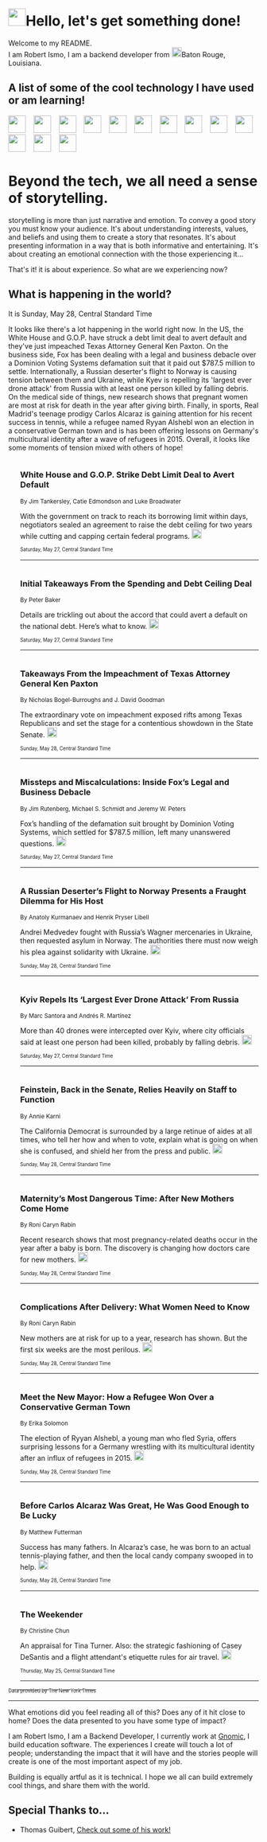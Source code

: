 <h1><img src="https://emojis.slackmojis.com/emojis/images/1643514375/3493/hot-coffee.gif?1643514375" width="35"/>Hello, let's get something done!</h1>

<p>Welcome to my README.<br/>
I am Robert Ismo, I am a backend developer from <img src="https://emojis.slackmojis.com/emojis/images/1638395689/50435/moulin_rouge.png?1638395689" width="20"/>Baton Rouge, Louisiana.</p>
<h2>A list of some of the cool technology I have used or am learning!</h2>
<p>
<img src="https://emojis.slackmojis.com/emojis/images/1643516091/21142/meow_bongotap.gif?1643516091" width="35" alt="">
<img src="https://img.shields.io/badge/Favorite%20Frontend%20Framework-SvelteKit-f83903" alt="">
<img src="https://img.shields.io/badge/Second%20Favorite-Vue-40b581" alt="">
<img src="https://img.shields.io/badge/Most%20Used%20Runtime-Nodejs-78b061" alt="">
<img src="https://emojis.slackmojis.com/emojis/images/1643517416/34482/fire.gif?1643517416" width="35" alt="">
<img src="https://img.shields.io/badge/Javascript%20But%20Better-Typescript-0078ca" alt="">
<img src="https://img.shields.io/badge/Favorite%20Language-Elixir-3e244d" alt="">
<img src="https://img.shields.io/badge/Containerize%20Everything-Docker-6ac9ef" alt="">
<img src="https://emojis.slackmojis.com/emojis/images/1643514596/5999/meow_party.gif?1643514596" width="35" alt="">
<img src="https://img.shields.io/badge/API%20Love%20Language-Graphql-de32a5" alt="">
<img src="https://img.shields.io/badge/Our%20Favorite%20Version%20Controller-Git-e94f33" alt="">
<img src="https://img.shields.io/badge/Favorite%20Database-Redis-d42d1d" alt="">
<img src="https://emojis.slackmojis.com/emojis/images/1643514559/5584/deployparrot.gif?1643514559" width="35" alt="">
<img src="https://img.shields.io/badge/Container%20Interstate-RabbitMQ-f66200" alt="">
<img src="https://img.shields.io/badge/Gotta%20Learn-Kubernetes-316adf" alt="">
<img src="https://img.shields.io/badge/Really%20Mature%20Now-WASM-654fef" alt="">
<img src="https://emojis.slackmojis.com/emojis/images/1666642497/61942/dance_vibe.gif?1666642497" width="35" alt="">
<img src="https://img.shields.io/badge/For%20My%20M1-ARM64-657d96" alt="">
<img src="https://img.shields.io/badge/Loving%20This%20So%20Much-TailwindCSS-17bcb5" alt="">
<img src="https://img.shields.io/badge/Cool%20Build%20Tool-Vite-f9cb24" alt="">
<img src="https://emojis.slackmojis.com/emojis/images/1669231376/62819/working-on-it.gif?1669231376" width="35" alt="">
<img src="https://img.shields.io/badge/Fun%20and%20Easy%20Database-MongoDB-5f8c49" alt="">
<img src="https://img.shields.io/badge/JS%20Life%20Support-NPM-c73737" alt="">
<img src="https://img.shields.io/badge/I%20Liked%20It-DynamoDB-0073b9" alt="">
<img src="https://emojis.slackmojis.com/emojis/images/1643514045/46/question.gif?1643514045" width="35" alt="">
<img src="https://img.shields.io/badge/cool-React-60d6f9" alt="">
<img src="https://img.shields.io/badge/Future%20Big%20Project-Lambda-f37e00" alt="">
<img src="https://img.shields.io/badge/NPM%20But%20Better-PNPM-f1aa07" alt="">
<img src="https://emojis.slackmojis.com/emojis/images/1643514943/9662/fbwow.gif?1643514943" width="35" alt="">
<img src="https://img.shields.io/badge/First%20Language-C-662079" alt="">
<img src="https://img.shields.io/badge/Where%20I%20Deploy%20Frontend-Vercel-000000" alt="">
<img src="https://img.shields.io/badge/Who%20Does%20not%20Want%20an%20App-Swift-f9492a" alt="">
<img src="https://emojis.slackmojis.com/emojis/images/1643514058/151/javascript.png?1643514058" width="35" alt="">
<img src="https://img.shields.io/badge/cool-Python-fbd542" alt="">
<img src="https://img.shields.io/badge/Favorite%20Something-Stripe-656cdc" alt="">
<img src="https://img.shields.io/badge/Of%20Course-HTML5-ed6327" alt="">
<img src="https://emojis.slackmojis.com/emojis/images/1660415405/60731/bomb.gif?1660415405" width="35" alt="">
<img src="https://img.shields.io/badge/hate-CSS-2964ec" alt="">
<img src="https://img.shields.io/badge/Learning-CircleCI-141215" alt="">
<img src="https://img.shields.io/badge/Learning-Rust-fbbb3b" alt="">
<img src="https://emojis.slackmojis.com/emojis/images/1660415397/60712/writing-hand.gif?1660415397" width="35" alt="">
<img src="https://img.shields.io/badge/Dev%20Browser%20of%20Choice-Firefox-cc4e26" alt="">
<img src="https://img.shields.io/badge/Recoverying%20From%20Windows-UNIX-1781e3" alt="">
<img src="https://img.shields.io/badge/LOVE-LogSeq-90c1c2" alt="">
<img src="https://emojis.slackmojis.com/emojis/images/1643514066/223/kirby.gif?1643514066" width="35" alt="">
<img src="https://img.shields.io/badge/Daily%20Driver-MacOS-e6e6e8" alt="">
<img src="https://img.shields.io/badge/Git%20Server-Github-000000" alt="">
<img src="https://img.shields.io/badge/enjoyable-EC2-f17428" alt="">
<img src="https://emojis.slackmojis.com/emojis/images/1643514239/2069/excited.gif?1643514239" width="35" alt="">
</p>
<h1>Beyond the tech, we all need a sense of storytelling.</h1>
<p>storytelling is more than just narrative and emotion. To convey a good story you must know your audience. It's about understanding interests, values, and beliefs and using them to create a story that resonates. It's about presenting information in a way that is both informative and entertaining. It's about creating an emotional connection with the those experiencing it...</p>
<p>That's it! it is about experience. So what are we experiencing now?</p>
<h2>What is happening in the world?</h2>
<p>It is Sunday, May 28, Central Standard Time</p>
<p>
It looks like there&#39;s a lot happening in the world right now. In the US, the White House and G.O.P. have struck a debt limit deal to avert default and they&#39;ve just impeached Texas Attorney General Ken Paxton. On the business side, Fox has been dealing with a legal and business debacle over a Dominion Voting Systems defamation suit that it paid out $787.5 million to settle. Internationally, a Russian deserter&#39;s flight to Norway is causing tension between them and Ukraine, while Kyev is repelling its &#39;largest ever drone attack&#39; from Russia with at least one person killed by falling debris. On the medical side of things, new research shows that pregnant women are most at risk for death in the year after giving birth. Finally, in sports, Real Madrid&#39;s teenage prodigy Carlos Alcaraz is gaining attention for his recent success in tennis, while a refugee named Ryyan Alshebl won an election in a conservative German town and is has been offering lessons on Germany&#39;s multicultural identity after a wave of refugees in 2015. Overall, it looks like some moments of tension mixed with others of hope!</p>
<ol>
<img src="https://img.shields.io/badge/-us-blue" alt="">
<h3>White House and G.O.P. Strike Debt Limit Deal to Avert Default</h3>
<sub>By Jim Tankersley, Catie Edmondson and Luke Broadwater</sub>
<p>With the government on track to reach its borrowing limit within days, negotiators sealed an agreement to raise the debt ceiling for two years while cutting and capping certain federal programs.  <a href="https://nyti.ms/3OD1IYa"><img src="https://developer.nytimes.com/files/poweredby_nytimes_30b.png?v=1583354208352" height="20"></a></p>
<sub><sub>Saturday, May 27, Central Standard Time</sub></sub>
<hr/>
<img src="https://img.shields.io/badge/-us-blue" alt="">
<h3>Initial Takeaways From the Spending and Debt Ceiling Deal</h3>
<sub>By Peter Baker</sub>
<p>Details are trickling out about the accord that could avert a default on the national debt. Here’s what to know.  <a href="https://nyti.ms/3BW6Ejn"><img src="https://developer.nytimes.com/files/poweredby_nytimes_30b.png?v=1583354208352" height="20"></a></p>
<sub><sub>Saturday, May 27, Central Standard Time</sub></sub>
<hr/>
<img src="https://img.shields.io/badge/-us-blue" alt="">
<h3>Takeaways From the Impeachment of Texas Attorney General Ken Paxton</h3>
<sub>By Nicholas Bogel-Burroughs and J. David Goodman</sub>
<p>The extraordinary vote on impeachment exposed rifts among Texas Republicans and set the stage for a contentious showdown in the State Senate.  <a href="https://nyti.ms/43cRDWa"><img src="https://developer.nytimes.com/files/poweredby_nytimes_30b.png?v=1583354208352" height="20"></a></p>
<sub><sub>Sunday, May 28, Central Standard Time</sub></sub>
<hr/>
<img src="https://img.shields.io/badge/-business-blue" alt="">
<h3>Missteps and Miscalculations: Inside Fox’s Legal and Business Debacle</h3>
<sub>By Jim Rutenberg, Michael S. Schmidt and Jeremy W. Peters</sub>
<p>Fox’s handling of the defamation suit brought by Dominion Voting Systems, which settled for $787.5 million, left many unanswered questions.  <a href="https://nyti.ms/43rr0fZ"><img src="https://developer.nytimes.com/files/poweredby_nytimes_30b.png?v=1583354208352" height="20"></a></p>
<sub><sub>Saturday, May 27, Central Standard Time</sub></sub>
<hr/>
<img src="https://img.shields.io/badge/-world-blue" alt="">
<h3>A Russian Deserter’s Flight to Norway Presents a Fraught Dilemma for His Host</h3>
<sub>By Anatoly Kurmanaev and Henrik Pryser Libell</sub>
<p>Andrei Medvedev fought with Russia’s Wagner mercenaries in Ukraine, then requested asylum in Norway. The authorities there must now weigh his plea against solidarity with Ukraine.  <a href="https://nyti.ms/3MG16OG"><img src="https://developer.nytimes.com/files/poweredby_nytimes_30b.png?v=1583354208352" height="20"></a></p>
<sub><sub>Sunday, May 28, Central Standard Time</sub></sub>
<hr/>
<img src="https://img.shields.io/badge/-world-blue" alt="">
<h3>Kyiv Repels Its ‘Largest Ever Drone Attack’ From Russia</h3>
<sub>By Marc Santora and Andrés R. Martínez</sub>
<p>More than 40 drones were intercepted over Kyiv, where city officials said at least one person had been killed, probably by falling debris.  <a href="https://nyti.ms/42669Ol"><img src="https://developer.nytimes.com/files/poweredby_nytimes_30b.png?v=1583354208352" height="20"></a></p>
<sub><sub>Saturday, May 27, Central Standard Time</sub></sub>
<hr/>
<img src="https://img.shields.io/badge/-us-blue" alt="">
<h3>Feinstein, Back in the Senate, Relies Heavily on Staff to Function</h3>
<sub>By Annie Karni</sub>
<p>The California Democrat is surrounded by a large retinue of aides at all times, who tell her how and when to vote, explain what is going on when she is confused, and shield her from the press and public.  <a href="https://nyti.ms/3MG16hE"><img src="https://developer.nytimes.com/files/poweredby_nytimes_30b.png?v=1583354208352" height="20"></a></p>
<sub><sub>Sunday, May 28, Central Standard Time</sub></sub>
<hr/>
<img src="https://img.shields.io/badge/-health-blue" alt="">
<h3>Maternity’s Most Dangerous Time: After New Mothers Come Home</h3>
<sub>By Roni Caryn Rabin</sub>
<p>Recent research shows that most pregnancy-related deaths occur in the year after a baby is born. The discovery is changing how doctors care for new mothers.  <a href="https://nyti.ms/42ayGSO"><img src="https://developer.nytimes.com/files/poweredby_nytimes_30b.png?v=1583354208352" height="20"></a></p>
<sub><sub>Sunday, May 28, Central Standard Time</sub></sub>
<hr/>
<img src="https://img.shields.io/badge/-health-blue" alt="">
<h3>Complications After Delivery: What Women Need to Know</h3>
<sub>By Roni Caryn Rabin</sub>
<p>New mothers are at risk for up to a year, research has shown. But the first six weeks are the most perilous.  <a href="https://nyti.ms/3MEeFOT"><img src="https://developer.nytimes.com/files/poweredby_nytimes_30b.png?v=1583354208352" height="20"></a></p>
<sub><sub>Sunday, May 28, Central Standard Time</sub></sub>
<hr/>
<img src="https://img.shields.io/badge/-world-blue" alt="">
<h3>Meet the New Mayor: How a Refugee Won Over a Conservative German Town</h3>
<sub>By Erika Solomon</sub>
<p>The election of Ryyan Alshebl, a young man who fled Syria, offers surprising lessons for a Germany wrestling with its multicultural identity after an influx of refugees in 2015.  <a href="https://nyti.ms/3MY26PJ"><img src="https://developer.nytimes.com/files/poweredby_nytimes_30b.png?v=1583354208352" height="20"></a></p>
<sub><sub>Sunday, May 28, Central Standard Time</sub></sub>
<hr/>
<img src="https://img.shields.io/badge/-sports-blue" alt="">
<h3>Before Carlos Alcaraz Was Great, He Was Good Enough to Be Lucky</h3>
<sub>By Matthew Futterman</sub>
<p>Success has many fathers. In Alcaraz’s case, he was born to an actual tennis-playing father, and then the local candy company swooped in to help.  <a href="https://nyti.ms/3qj2v6d"><img src="https://developer.nytimes.com/files/poweredby_nytimes_30b.png?v=1583354208352" height="20"></a></p>
<sub><sub>Sunday, May 28, Central Standard Time</sub></sub>
<hr/>
<img src="https://img.shields.io/badge/-briefing-blue" alt="">
<h3>The Weekender</h3>
<sub>By Christine Chun</sub>
<p>An appraisal for Tina Turner. Also: the strategic fashioning of Casey DeSantis and a flight attendant&#39;s etiquette rules for air travel.  <a href="https://nyti.ms/422XDPT"><img src="https://developer.nytimes.com/files/poweredby_nytimes_30b.png?v=1583354208352" height="20"></a></p>
<sub><sub>Thursday, May 25, Central Standard Time</sub></sub>
<hr/>
</ol>
<a href="https://developer.nytimes.com"><sub><sub>Data provided by The New York Times</sub></sub></a>
<hr/>
<p>What emotions did you feel reading all of this? Does any of it hit close to home? Does the data presented to you have some type of impact?</p>
<p>I am Robert Ismo, I am a Backend Developer, I currently work at <a href="https://gnomic.education/">Gnomic</a>, I build education software. The experiences I create will touch a lot of people; understanding the impact that it will have and the stories people will create is one of the most important aspect of my job.</p>
<p>Building is equally artful as it is technical. I hope we all can build extremely cool things, and share them with the world.</p>
<h2>Special Thanks to...</h2>
<ul>
<li>Thomas Guibert, <a href="https://github.com/thmsgbrt/thmsgbrt">Check out some of his work!</a></li>
</ul>